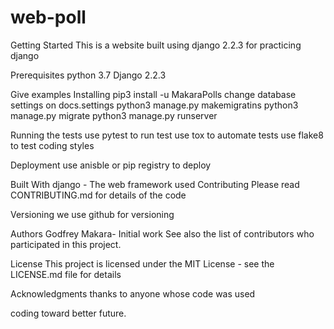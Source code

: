# web-poll

Getting Started
This is a website built using django 2.2.3 for practicing  django

Prerequisites
python 3.7
Django 2.2.3

Give examples
Installing
pip3 install -u MakaraPolls
change database settings on docs.settings
python3 manage.py makemigratins
python3 manage.py migrate
python3 manage.py runserver

Running the tests
use pytest to run test
use tox to automate tests
use flake8 to test coding styles

Deployment
use anisble or pip registry to deploy

Built With
django  - The web framework used
Contributing
Please read CONTRIBUTING.md for details of the code 

Versioning 
we use github for versioning

Authors
Godfrey Makara- Initial work
See also the list of contributors who participated in this project.

License
This project is licensed under the MIT License - see the LICENSE.md file for details

Acknowledgments
thanks  to anyone whose code was used 



coding toward better future.
